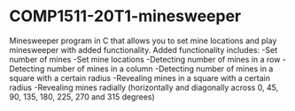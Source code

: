 # COMP1511-20T1-minesweeper
Minesweeper program in C that allows you to set mine locations and play minesweeper with added functionality.
Added functionality includes:
  -Set number of mines
  -Set mine locations
  -Detecting number of mines in a row
  -Detecting number of mines in a column
  -Detecting number of mines in a square with a certain radius
  -Revealing mines in a square with a certain radius
  -Revealing mines radially (horizontally and diagonally across 0, 45, 90, 135, 180, 225, 270 and 315 degrees)
